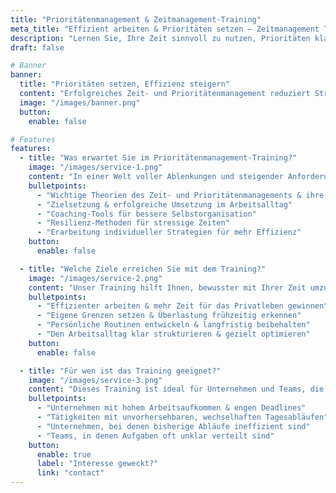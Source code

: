 ```yaml
---
title: "Prioritätenmanagement & Zeitmanagement-Training"
meta_title: "Effizient arbeiten & Prioritäten setzen – Zeitmanagement Training"
description: "Lernen Sie, Ihre Zeit sinnvoll zu nutzen, Prioritäten klar zu setzen & produktiver zu arbeiten – mit unserem Prioritätenmanagement-Training."
draft: false

# Banner
banner:
  title: "Prioritäten setzen, Effizienz steigern"
  content: "Erfolgreiches Zeit- und Prioritätenmanagement reduziert Stress und steigert Produktivität. Lernen Sie, wie Sie Ihre Aufgaben sinnvoll strukturieren und Ihre Ressourcen optimal nutzen."
  image: "/images/banner.png"
  button:
    enable: false

# Features
features:
  - title: "Was erwartet Sie im Prioritätenmanagement-Training?"
    image: "/images/service-1.png"
    content: "In einer Welt voller Ablenkungen und steigender Anforderungen ist effektives Zeitmanagement entscheidend. Unser Training vermittelt praxisnahe Strategien, um Prioritäten bewusst zu setzen, den Arbeitsalltag effizient zu gestalten und stressfreier zu arbeiten."
    bulletpoints:
      - "Wichtige Theorien des Zeit- und Prioritätenmanagements & ihre Anwendung"
      - "Zielsetzung & erfolgreiche Umsetzung im Arbeitsalltag"
      - "Coaching-Tools für bessere Selbstorganisation"
      - "Resilienz-Methoden für stressige Zeiten"
      - "Erarbeitung individueller Strategien für mehr Effizienz"
    button:
      enable: false

  - title: "Welche Ziele erreichen Sie mit dem Training?"
    image: "/images/service-2.png"
    content: "Unser Training hilft Ihnen, bewusster mit Ihrer Zeit umzugehen, effizienter zu arbeiten und gleichzeitig mehr Freiraum für persönliche Interessen zu schaffen."
    bulletpoints:
      - "Effizienter arbeiten & mehr Zeit für das Privatleben gewinnen"
      - "Eigene Grenzen setzen & Überlastung frühzeitig erkennen"
      - "Persönliche Routinen entwickeln & langfristig beibehalten"
      - "Den Arbeitsalltag klar strukturieren & gezielt optimieren"
    button:
      enable: false

  - title: "Für wen ist das Training geeignet?"
    image: "/images/service-3.png"
    content: "Dieses Training ist ideal für Unternehmen und Teams, die ihren Arbeitsalltag effektiver gestalten und stressige Routinen durch bessere Planung ersetzen möchten."
    bulletpoints:
      - "Unternehmen mit hohem Arbeitsaufkommen & engen Deadlines"
      - "Tätigkeiten mit unvorhersehbaren, wechselhaften Tagesabläufen"
      - "Unternehmen, bei denen bisherige Abläufe ineffizient sind"
      - "Teams, in denen Aufgaben oft unklar verteilt sind"
    button:
      enable: true
      label: "Interesse geweckt?"
      link: "contact"
---
```

